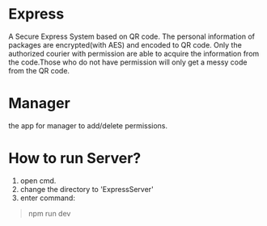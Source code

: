 # Express
A Secure Express System based on QR code.
The personal information of packages are encrypted(with AES) and encoded to QR code. Only the authorized courier with permission are able to acquire the information from the code.Those who do not have permission will only get a messy code from the QR code.

# Manager

the app for manager to add/delete permissions.


# How to run Server?

1. open cmd.
2. change the directory to 'ExpressServer'
3. enter command:
> npm run dev
